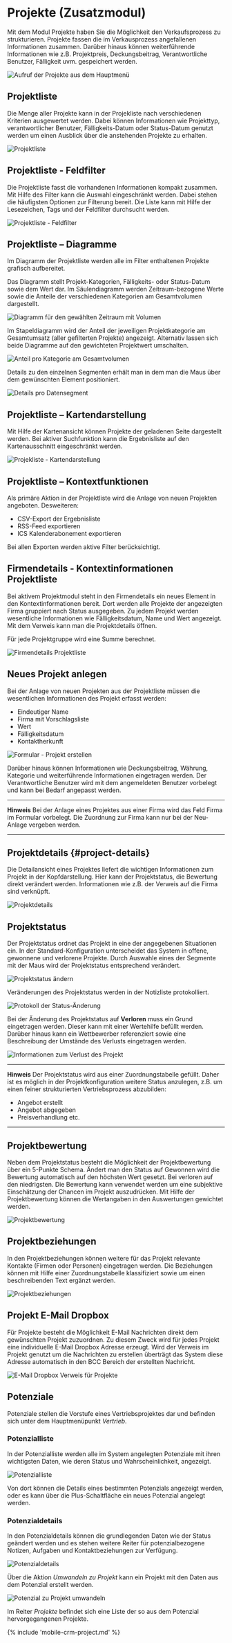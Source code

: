 # Projekte (Zusatzmodul)

Mit dem Modul Projekte haben Sie die Möglichkeit den Verkaufsprozess zu strukturieren. Projekte fassen die im Verkausprozess angefallenen Informationen zusammen. Darüber hinaus können weiterführende Informationen wie z.B. Projektpreis, Deckungsbeitrag, Verantwortliche Benutzer, Fälligkeit uvm. gespeichert werden.

![Aufruf der Projekte aus dem Hauptmenü](img/projects.png "Aufruf der Projekte aus dem Hauptmenü")

## Projektliste

Die Menge aller Projekte kann in der Projekliste nach verschiedenen Kriterien ausgewertet werden.  Dabei können Informationen wie Projekttyp, verantwortlicher Benutzer, Fälligkeits-Datum oder Status-Datum genutzt werden um einen Ausblick über die anstehenden Projekte zu erhalten. 

![Projektliste](img/project_list.png "Projektliste")

## Projektliste - Feldfilter

Die Projektliste fasst die vorhandenen Informationen kompakt zusammen. Mit Hilfe des Filter kann die Auswahl eingeschränkt werden. Dabei stehen die häufigsten Optionen zur Filterung bereit. Die Liste kann mit Hilfe der Lesezeichen, Tags und der Feldfilter durchsucht werden.

![Projektliste - Feldfilter](img/project_list_filter.png "Projektliste - Feldfilter")

## Projektliste – Diagramme

Im Diagramm der Projektliste werden alle im Filter enthaltenen Projekte grafisch aufbereitet.

Das Diagramm stellt Projekt-Kategorien, Fälligkeits- oder Status-Datum sowie dem Wert dar. Im Säulendiagramm werden Zeitraum-bezogene Werte sowie die Anteile der verschiedenen Kategorien am Gesamtvolumen dargestellt. 

![Diagramm für den gewählten Zeitraum mit Volumen](img/project_list_bar_chart.png "Diagramm für den gewählten Zeitraum mit Volumen")

Im Stapeldiagramm wird der Anteil der jeweiligen Projektkategorie am Gesamtumsatz (aller gefilterten Projekte) angezeigt. Alternativ lassen sich beide Diagramme auf den gewichteten Projektwert umschalten. 

![Anteil pro Kategorie am Gesamtvolumen](img/project_list_snake_chart.png "Anteil pro Kategorie am Gesamtvolumen")

Details zu den einzelnen Segmenten erhält man in dem man die Maus über dem gewünschten Element positioniert.

![Details pro Datensegment](img/project_list_chart_hover.png "Details pro Datensegment")

## Projektliste – Kartendarstellung

Mit Hilfe der Kartenansicht können Projekte der geladenen Seite dargestellt werden. Bei aktiver Suchfunktion kann die Ergebnisliste auf den Kartenausschnitt eingeschränkt werden.

![Projekliste - Kartendarstellung](img/project_list_map.png "Projekliste - Kartendarstellung")

## Projektliste – Kontextfunktionen

Als primäre Aktion in der Projektliste wird die Anlage von neuen Projekten angeboten. Desweiteren: 

- CSV-Export der Ergebnisliste
- RSS-Feed exportieren
- ICS Kalenderabonement exportieren

Bei allen Exporten werden aktive Filter berücksichtigt.

## Firmendetails - Kontextinformationen Projektliste

Bei aktivem Projektmodul steht in den Firmendetails ein neues Element in den Kontextinformationen bereit. Dort werden alle Projekte der angezeigten Firma gruppiert nach Status ausgegeben. Zu jedem Projekt werden wesentliche Informationen wie Fälligkeitsdatum, Name und Wert angezeigt. Mit dem Verweis kann man die Projektdetails öffnen. 

Für jede Projektgruppe wird eine Summe berechnet.

![Firmendetails Projektliste](img/company_details_projectlist.png "Firmendetails - Projektliste in den Kontextinformationen")

## Neues Projekt anlegen

Bei der Anlage von neuen Projekten aus der Projektliste müssen die wesentlichen Informationen des Projekt erfasst werden:

- Eindeutiger Name
- Firma mit Vorschlagsliste
- Wert
- Fälligkeitsdatum
- Kontaktherkunft

![Formular - Projekt erstellen](img/project_editor_body.png "Formular - Projekt erstellen")

Darüber hinaus können Informationen wie Deckungsbeitrag, Währung, Kategorie und weiterführende Informationen eingetragen werden. Der Verantwortliche Benutzer wird mit dem angemeldeten Benutzer vorbelegt und kann bei Bedarf angepasst werden.

----

**Hinweis** Bei der Anlage eines Projektes aus einer Firma wird das Feld Firma im Formular vorbelegt. Die Zuordnung zur Firma kann nur bei der Neu-Anlage vergeben werden.

----

## Projektdetails {#project-details}

Die Detailansicht eines Projektes liefert die wichtigen Informationen zum Projekt in der Kopfdarstellung. Hier kann der Projektstatus, die Bewertung direkt verändert werden. Informationen wie z.B. der Verweis auf die Firma sind verknüpft.

![Projektdetails](img/project_details.png "Projektdetails")

## Projektstatus

Der Projektstatus ordnet das Projekt in eine der angegebenen Situationen ein. In der Standard-Konfiguration unterscheidet das System in offene, gewonnene und verlorene Projekte. Durch Auswahle eines der Segmente mit der Maus wird der Projektstatus entsprechend verändert. 

![Projektstatus ändern](img/project_details_status.png "Projektstatus ändern")

Veränderungen des Projektstatus werden in der Notizliste protokolliert.

![Protokoll der Status-Änderung](img/project_details_status_note.png "Protokoll der Status-Änderung")

Bei der Änderung des Projektstatus auf __Verloren__ muss ein Grund eingetragen werden. Dieser kann mit einer Wertehilfe befüllt werden. Darüber hinaus kann ein Wettbewerber referenziert sowie eine Beschreibung der Umstände des Verlusts eingetragen werden.

![Informationen zum Verlust des Projekt](img/project_details_status_lost.png "Informationen zum Verlust des Projekt")

----

**Hinweis** Der Projektstatus wird aus einer Zuordnungstabelle gefüllt. Daher ist es möglich in der Projektkonfiguration weitere Status anzulegen, z.B. um einen feiner strukturierten Vertriebsprozess abzubilden:

- Angebot erstellt
- Angebot abgegeben
- Preisverhandlung
  etc.

----

## Projektbewertung

Neben dem Projektstatus besteht die Möglichkeit der Projektbewertung über ein 5-Punkte Schema. Ändert man den Status auf Gewonnen wird die Bewertung automatisch auf den höchsten Wert gesetzt. Bei verloren auf den niedrigsten. Die Bewertung kann verwendet werden um eine subjektive Einschätzung der Chancen im Projekt auszudrücken. Mit Hilfe der Projektbewertung können die Wertangaben in den Auswertungen gewichtet werden.

![Projektbewertung](img/project_details_rating.png "Projektbewertung")

## Projektbeziehungen

In den Projektbeziehungen können weitere für das Projekt relevante Kontakte (Firmen oder Personen) eingetragen werden. Die Beziehungen können mit Hilfe einer Zuordnungstabelle klassifiziert sowie um einen beschreibenden Text ergänzt werden.

![Projektbeziehungen](img/project_details_relationships.png "Projektbeziehungen")

## Projekt E-Mail Dropbox

Für Projekte besteht die Möglichkeit E-Mail Nachrichten direkt dem gewünschten Projekt zuzuordnen. Zu diesem Zweck wird für jedes Projekt eine individuelle E-Mail Dropbox Adresse erzeugt. Wird der Verweis im Projekt genutzt um die Nachrichten zu erstellen überträgt das System diese Adresse automatisch in den BCC Bereich der erstellten Nachricht.

![E-Mail Dropbox Verweis für Projekte](img/project_details_dropbox.png "E-Mail Dropbox Verweis für Projekte")

## Potenziale

Potenziale stellen die Vorstufe eines Vertriebsprojektes dar und befinden sich unter dem Hauptmenüpunkt *Vertrieb*.

### Potenzialliste

In der Potenzialliste werden alle im System angelegten Potenziale mit ihren wichtigsten Daten, wie deren Status und Wahrscheinlichkeit, angezeigt.

![Potenzialliste](img/potenzialliste.png "Potenzialliste")

Von dort können die Details eines bestimmten Potenzials angezeigt werden, oder es kann über die Plus-Schaltfläche ein neues Potenzial angelegt werden.

### Potenzialdetails

In den Potenzialdetails können die grundlegenden Daten wie der Status geändert werden und es stehen weitere Reiter für potenzialbezogene Notizen, Aufgaben und Kontaktbeziehungen zur Verfügung.

![Potenzialdetails](img/potenzialdetails.png "Potenzialdetails")

Über die Aktion *Umwandeln zu Projekt* kann ein Projekt mit den Daten aus dem Potenzial erstellt werden.

![Potenzial zu Projekt umwandeln](img/potenzial_zu_projekt.png "Potenzial zu Projekt umwandeln")

Im Reiter *Projekte* befindet sich eine Liste der so aus dem Potenzial hervorgegangenen Projekte.

{% include 'mobile-crm-project.md' %}